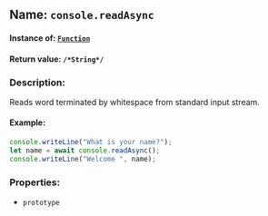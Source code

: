 ## Name: `console.readAsync`

#### Instance of: [`Function`](Function.md)

#### Return value: `/*String*/`

### Description:

Reads word terminated by whitespace from standard input stream.

#### Example:

```js
console.writeLine("What is your name?");
let name = await console.readAsync();
console.writeLine("Welcome ", name);
```

### Properties:

- `prototype`


